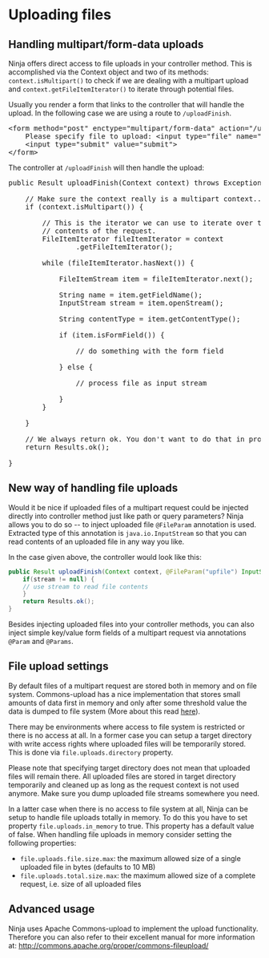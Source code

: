 Uploading files
===============

Handling multipart/form-data uploads
------------------------------------

Ninja offers direct access to file uploads in your controller method. This 
is accomplished via the Context object and two of its methods: 
<code>context.isMultipart()</code> to check if we are dealing with a multipart upload
and <code>context.getFileItemIterator()</code> to iterate through potential
files.


Usually you render a form that links to the controller that will handle the
upload. In the following case we are using a route to <code>/uploadFinish</code>.

<pre class="prettyprint">
&lt;form method=&quot;post&quot; enctype=&quot;multipart/form-data&quot; action=&quot;/uploadFinish&quot;&gt;
    Please specify file to upload: &lt;input type=&quot;file&quot; name=&quot;upfile&quot;&gt;&lt;br /&gt;
    &lt;input type=&quot;submit&quot; value=&quot;submit&quot;&gt;
&lt;/form&gt;
</pre>

The controller at <code>/uploadFinish</code> will then handle the upload:

<pre class="prettyprint">
public Result uploadFinish(Context context) throws Exception {

    // Make sure the context really is a multipart context...
    if (context.isMultipart()) {

        // This is the iterator we can use to iterate over the
        // contents of the request.
        FileItemIterator fileItemIterator = context
                .getFileItemIterator();

        while (fileItemIterator.hasNext()) {

            FileItemStream item = fileItemIterator.next();

            String name = item.getFieldName();
            InputStream stream = item.openStream();

            String contentType = item.getContentType();

            if (item.isFormField()) {

                // do something with the form field

            } else {

                // process file as input stream

            }
        }

    }
    
    // We always return ok. You don't want to do that in production ;)
    return Results.ok();

}
</pre>

New way of handling file uploads
--------------------------------
Would it be nice if uploaded files of a multipart request could be injected
directly into controller method just like path or query parameters?
Ninja allows you to do so -- to inject uploaded file `@FileParam` annotation
is used. Extracted type of this annotation is `java.io.InputStream` so that
you can read contents of an uploaded file in any way you like.

In the case given above, the controller would look like this:
```java
public Result uploadFinish(Context context, @FileParam("upfile") InputStream stream) {
    if(stream != null) {
	// use stream to read file contents
    }
    return Results.ok();
}
```

Besides injecting uploaded files into your controller methods, you can also
inject simple key/value form fields of a multipart request via annotations
`@Param` and `@Params`.


File upload settings
--------------------
By default files of a multipart request are stored both in memory and on file system.
Commons-upload has a nice implementation that stores small amounts of data first
in memory and only after some threshold value the data is dumped to file system
(More about this read [here](https://commons.apache.org/proper/commons-fileupload/using.html)).

There may be environments where access to file system is restricted or there
is no access at all.
In a former case you can setup a target directory with write access rights
where uploaded files will be temporarily stored.
This is done via `file.uploads.directory` property.

Please note that specifying target directory does not mean that uploaded files
will remain there. All uploaded files are stored in target directory temporarily
and cleaned up as long as the request context is not used anymore. Make sure you
dump uploaded file streams somewhere you need.

In a latter case when there is no access to file system at all, Ninja can be setup
to handle file uploads totally in memory. To do this you have to set property
`file.uploads.in_memory` to true. This property has a default value of false.
When handling file uploads in memory consider setting the following properties:

* `file.uploads.file.size.max`: the maximum allowed size of a single uploaded file
in bytes (defaults to 10 MB)
* `file.uploads.total.size.max`: the maximum allowed size of a complete request, i.e. size of
all uploaded files


Advanced usage
--------------

Ninja uses Apache Commons-upload to implement the upload functionality. Therefore
you can also refer to their excellent manual for more information at: 
http://commons.apache.org/proper/commons-fileupload/

